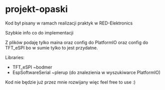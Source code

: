 # projekt-opaski

Kod był pisany w ramach realizacji praktyk w RED-Elektronics

Szybkie info co do implementacji

Z plików podaję tylko maina oraz config do PlatformIO oraz config do TFT_eSPI bo w sumie tylko to jest przydatne.

Libraries:
- TFT_eSPI ~bodmer
- EspSoftwareSerial ~plerup
(do znalezienia w wyszukiwarce PlatformIO)

Kod nie będzie już przez mnie rozwijany więc feel free to use :)
